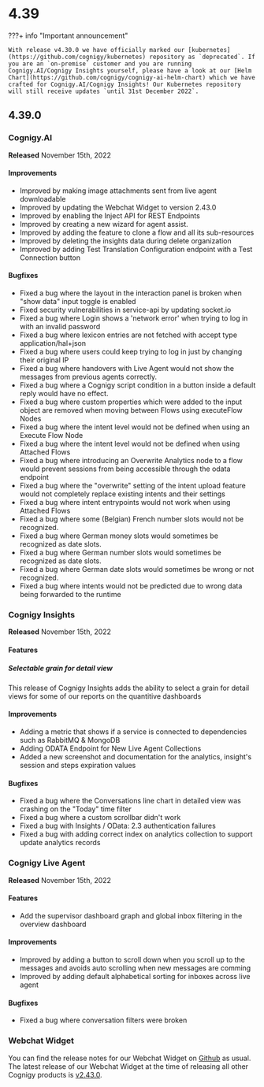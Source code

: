 # 4.39

???+ info "Important announcement"

    With release v4.30.0 we have officially marked our [kubernetes](https://github.com/cognigy/kubernetes) repository as `deprecated`. If you are an `on-premise` customer and you are running Cognigy.AI/Cognigy Insights yourself, please have a look at our [Helm Chart](https://github.com/cognigy/cognigy-ai-helm-chart) which we have crafted for Cognigy.AI/Cognigy Insights! Our Kubernetes repository will still receive updates `until 31st December 2022`.

## 4.39.0

### Cognigy.AI

**Released** November 15th, 2022

#### Improvements
- Improved by making image attachments sent from live agent downloadable
- Improved by updating the Webchat Widget to version 2.43.0
- Improved by enabling the Inject API for REST Endpoints
- Improved by creating a new wizard for agent assist.
- Improved by adding the feature to clone a flow and all its sub-resources
- Improved by deleting the insights data during delete organization
- Improved by adding Test Translation Configuration endpoint with a Test Connection button

#### Bugfixes
- Fixed a bug where the layout in the interaction panel is broken when "show data" input toggle is enabled
- Fixed security vulnerabilities in service-api by updating socket.io
- Fixed a bug where Login shows a 'network error' when trying to log in with an invalid password
- Fixed a bug where lexicon entries are not fetched with accept type application/hal+json
- Fixed a bug where users could keep trying to log in just by changing their original IP
- Fixed a bug where handovers with Live Agent would not show the messages from previous agents correctly.
- Fixed a bug where a Cognigy script condition in a button inside a default reply would have no effect.
- Fixed a bug where custom properties which were added to the input object are removed when moving between Flows using executeFlow Nodes
- Fixed a bug where the intent level would not be defined when using an Execute Flow Node
- Fixed a bug where the intent level would not be defined when using Attached Flows
- Fixed a bug where introducing an Overwrite Analytics node to a flow would prevent sessions from being accessible through the odata endpoint
- Fixed a bug where the "overwrite" setting of the intent upload feature would not completely replace existing intents and their settings
- Fixed a bug where intent entrypoints would not work when using Attached Flows
- Fixed a bug where some (Belgian) French number slots would not be recognized.
- Fixed a bug where German money slots would sometimes be recognized as date slots.
- Fixed a bug where German number slots would sometimes be recognized as date slots.
- Fixed a bug where German date slots would sometimes be wrong or not recognized.
- Fixed a bug where intents would not be predicted due to wrong data being forwarded to the runtime

### Cognigy Insights

**Released** November 15th, 2022

#### Features
##### Selectable grain for detail view
This release of Cognigy Insights adds the ability to select a grain for detail views for some of our reports on the quantitive dashboards

#### Improvements
- Adding a metric that shows if a service is connected to dependencies such as RabbitMQ & MongoDB
- Adding ODATA Endpoint for New Live Agent Collections
- Added a new screenshot and documentation for the analytics, insight's session and steps expiration values

#### Bugfixes
- Fixed a bug where the Conversations line chart in detailed view was crashing on the "Today" time filter
- Fixed a bug where a custom scrollbar didn't work
- Fixed a bug with Insights / OData: 2.3 authentication failures
- Fixed a bug with adding correct index on analytics collection to support update analytics records

### Cognigy Live Agent

**Released** November 15th, 2022

#### Features

- Add the supervisor dashboard graph and global inbox filtering in the overview dashboard

#### Improvements
- Improved by adding a button to scroll down when you scroll up to the messages and avoids auto scrolling when new messages are comming
- Improved by adding default alphabetical sorting for inboxes across live agent

#### Bugfixes
-  Fixed a bug where conversation filters were broken

### Webchat Widget

You can find the release notes for our Webchat Widget on [Github](https://github.com/Cognigy/WebchatWidget/releases) as usual. The latest release of our Webchat Widget at the time of releasing all other Cognigy products is [v2.43.0](https://github.com/Cognigy/WebchatWidget/releases/tag/v2.43.0).
